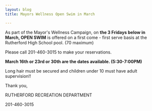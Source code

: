 ```yaml
---
layout: blog
title: Mayors Wellness Open Swim in March

---
```


As part of the Mayor's Wellness Campaign, on **the 3 Fridays below in March, OPEN SWIM** is offered on a first come - first serve basis at the Rutherford High School pool. (70 maximum)

Please call 201-460-3015 to make your
reservations. 

**March 16th or 23rd or 30th are the
dates available. (5:30-7:00PM)**

Long hair must be secured and children under 10 must
have adult supervision!!

Thank you,

RUTHERFORD RECREATION DEPARTMENT

201-460-3015

